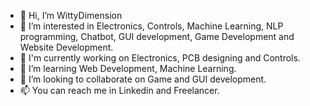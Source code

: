 - 👋 Hi, I’m WittyDimension
- 👀 I’m interested in Electronics, Controls, Machine Learning, NLP programming, Chatbot, GUI development, Game Development and Website Development.
- :robot: I'm currently working on Electronics, PCB designing and Controls.
- 🌱 I’m learning Web Development, Machine Learning.
- 💞️ I’m looking to collaborate on Game and GUI development.
- 📫 You can reach me in Linkedin and Freelancer.

<!---
WittyDimension/WittyDimension is a ✨ special ✨ repository because its `README.md` (this file) appears on your GitHub profile.
You can click the Preview link to take a look at your changes.
--->
